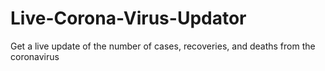 # Live-Corona-Virus-Updator
Get a live update of the number of cases, recoveries, and deaths from the coronavirus
